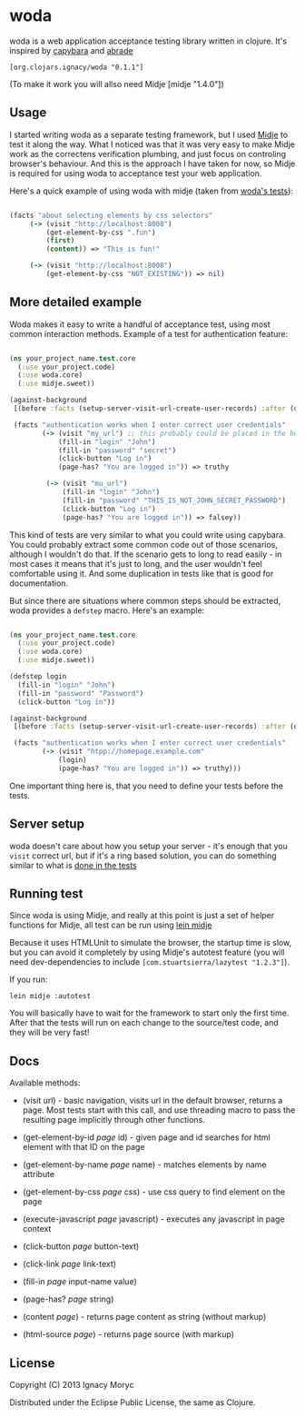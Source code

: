 # woda

woda is a web application acceptance testing library written in clojure. It's inspired by [capybara](https://github.com/jnicklas/capybara) and [abrade](https://github.com/weavejester/abrade)

    [org.clojars.ignacy/woda "0.1.1"]
    
(To make it work you will allso need Midje [midje "1.4.0"])    

## Usage

I started writing woda as a separate testing framework, but I used [Midje](https://github.com/marick/Midje) to test it along the way.
What I noticed was that it was very easy to make Midje work as the correctens verification plumbing, and just focus on controling browser's behaviour. And this is the approach I have taken for now, so Midje is required for using woda to acceptance test your web application.

Here's a quick example of using woda with midje (taken from [woda's tests](https://github.com/ignacy/woda/blob/master/test/woda/test/core.clj)):

```clojure

(facts "about selecting elements by css selectors"
     (-> (visit "http://localhost:8008")
         (get-element-by-css ".fun")
         (first)
         (content)) => "This is fun!"

     (-> (visit "http://localhost:8008")
         (get-element-by-css "NOT_EXISTING")) => nil)

```

## More detailed example

Woda makes it easy to write a handful of acceptance test, using most common interaction methods.
Example of a test for authentication feature:

```clojure

(ns your_project_name.test.core
  (:use your_project.code)
  (:use woda.core)
  (:use midje.sweet))

(against-background
 [(before :facts (setup-server-visit-url-create-user-records) :after (do-cleanup))]

 (facts "authentication works when I enter correct user credentials"
        (-> (visit "my_url") ;; this probably could be placed in the before facts method
            (fill-in "login" "John")
            (fill-in "password" "secret")
            (click-button "Log in")
            (page-has? "You are logged in")) => truthy

         (-> (visit "mu_url")
             (fill-in "login" "John")
             (fill-in "password" "THIS_IS_NOT_JOHN_SECRET_PASSWORD")
             (click-button "Log in")
             (page-has? "You are logged in")) => falsey))

```

This kind of tests are very similar to what you could write using capybara. You could probably extract
some common code out of those scenarios, although I wouldn't do that. If the scenario gets to long
to read easily - in most cases it means that it's just to long, and the user wouldn't feel comfortable
using it. And some duplication in tests like that is good for documentation.

But since there are situations where common steps should be extracted, woda provides a `defstep` macro.
Here's an example:

```clojure

(ns your_project_name.test.core
  (:use your_project.code)
  (:use woda.core)
  (:use midje.sweet))

(defstep login
  (fill-in "login" "John")
  (fill-in "password" "Password")
  (click-button "Log in"))

(against-background
 [(before :facts (setup-server-visit-url-create-user-records) :after (do-cleanup))]

 (facts "authentication works when I enter correct user credentials"
        (-> (visit "htpp://homepage.example.com"
            (login)
            (page-has? "You are logged in")) => truthy)))

```

One important thing here is, that you need to define your tests before the tests.

## Server setup

woda doesn't care about how you setup your server - it's enough that you `visit` correct url,
but if it's a ring based solution, you can do something similar to what is
[done in the tests](https://github.com/ignacy/woda/blob/master/test/woda/test/support.clj#L24)

## Running test

Since woda is using Midje, and really at this point is just a set of helper functions for Midje,
all test can be run using [lein midje](https://github.com/marick/lein-midje)

Because it uses HTMLUnit to simulate the browser, the startup time is slow, but you can avoid it completely
by using Midje's autotest feature (you will need dev-dependencies to include `[com.stuartsierra/lazytest "1.2.3"]`). 

If you run:

    lein midje :autotest

You will basically have to wait for the framework to start only the first time. After that the tests will run
on each change to the source/test code, and they will be very fast!

## Docs

Available methods:

- (visit url) - basic navigation, visits url in the default browser, returns a page. Most tests start with this call, and use threading macro
to pass the resulting page implicitly through other functions.

- (get-element-by-id _page_ id) - given page and id searches for html element with that ID on the page
- (get-element-by-name _page_ name) - matches elements by name attribute
- (get-element-by-css _page_ css) - use css query to find element on the page

- (execute-javascript _page_ javascript) - executes any javascript in page context

- (click-button _page_ button-text)
- (click-link _page_ link-text)
- (fill-in _page_ input-name value)

- (page-has? _page_ string)
- (content _page_) - returns page content as string (without markup)
- (html-source _page_) - returns page source (with markup)


## License

Copyright (C) 2013 Ignacy Moryc

Distributed under the Eclipse Public License, the same as Clojure.

